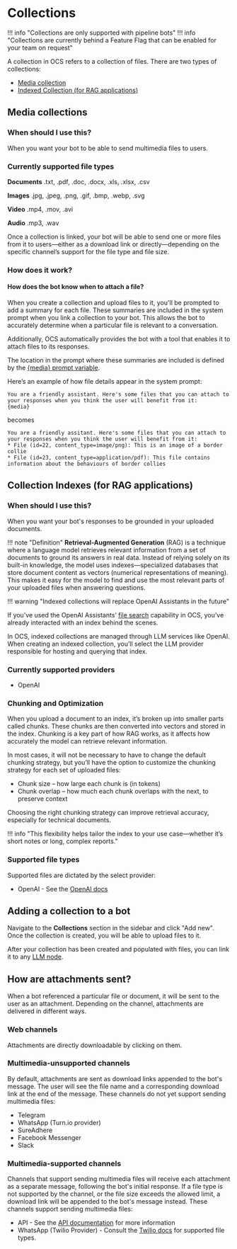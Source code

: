 # Collections

!!! info "Collections are only supported with pipeline bots"
!!! info "Collections are currently behind a Feature Flag that can be enabled for your team on request"

A collection in OCS refers to a collection of files. There are two types of collections:

- [Media collection](#media-collections)
- [Indexed Collection (for RAG applications)](#collection-indexes-for-rag-applications)

## Media collections

### When should I use this?
When you want your bot to be able to send multimedia files to users.

### Currently supported file types

**Documents**
.txt, .pdf, .doc, .docx, .xls, .xlsx, .csv

**Images**
.jpg, .jpeg, .png, .gif, .bmp, .webp, .svg

**Video**
.mp4, .mov, .avi

**Audio**
.mp3, .wav

Once a collection is linked, your bot will be able to send one or more files from it to users—either as a download link or directly—depending on the specific channel’s support for the file type and file size.

### How does it work?
#### How does the bot know when to attach a file?

When you create a collection and upload files to it, you'll be prompted to add a summary for each file. These summaries are included in the system prompt when you link a collection to your bot. This allows the bot to accurately determine when a particular file is relevant to a conversation.

Additionally, OCS automatically provides the bot with a tool that enables it to attach files to its responses.

The location in the prompt where these summaries are included is defined by the [{media} prompt variable](./prompt_variables.md).

Here’s an example of how file details appear in the system prompt:
```
You are a friendly assistant. Here's some files that you can attach to your responses when you think the user will benefit from it:
{media}
```
becomes

```
You are a friendly assitant. Here's some files that you can attach to your responses when you think the user will benefit from it:
* File (id=22, content_type=image/png): This is an image of a border collie
* File (id=23, content_type=application/pdf): This file contains information about the behaviours of border collies
```


## Collection Indexes (for RAG applications)
### When should I use this?
When you want your bot's responses to be grounded in your uploaded documents.

!!! note "Definition"
    **Retrieval-Augmented Generation** (RAG) is a technique where a language model retrieves relevant information from a set of documents to ground its answers in real data. Instead of relying solely on its built-in knowledge, the model uses indexes—specialized databases that store document content as vectors (numerical representations of meaning). This makes it easy for the model to find and use the most relevant parts of your uploaded files when answering questions.

!!! warning "Indexed collections will replace OpenAI Assistants in the future"

If you’ve used the OpenAI Assistants’ [file search][file-search] capability in OCS, you’ve already interacted with an index behind the scenes.

In OCS, indexed collections are managed through LLM services like OpenAI. When creating an indexed collection, you’ll select the LLM provider responsible for hosting and querying that index.


### Currently supported providers
- OpenAI


### Chunking and Optimization
When you upload a document to an index, it’s broken up into smaller parts called chunks. These chunks are then converted into vectors and stored in the index. Chunking is a key part of how RAG works, as it affects how accurately the model can retrieve relevant information.

In most cases, it will not be necessary to have to change the default chunking strategy, but you’ll have the option to customize the chunking strategy for each set of uploaded files:

- Chunk size – how large each chunk is (in tokens)
- Chunk overlap – how much each chunk overlaps with the next, to preserve context

Choosing the right chunking strategy can improve retrieval accuracy, especially for technical documents.

!!! info "This flexibility helps tailor the index to your use case—whether it’s short notes or long, complex reports."

### Supported file types
Supported files are dictated by the select provider:

- OpenAI - See the [OpenAI docs](https://platform.openai.com/docs/assistants/tools/file-search/supported-files#supported-files)



## Adding a collection to a bot

Navigate to the **Collections** section in the sidebar and click "Add new". Once the collection is created, you will be able to upload files to it.

After your collection has been created and populated with files, you can link it to any [LLM node][llm_node].


## How are attachments sent?
When a bot referenced a particular file or document, it will be sent to the user as an attachment. Depending on the channel, attachments are delivered in different ways.

### Web channels
Attachments are directly downloadable by clicking on them.

### Multimedia-unsupported channels
By default, attachments are sent as download links appended to the bot's message. The user will see the file name and a corresponding download link at the end of the message. These channels do not yet support sending multimedia files:

* Telegram
* WhatsApp (Turn.io provider)
* SureAdhere
* Facebook Messenger
* Slack

### Multimedia-supported channels
Channels that support sending multimedia files will receive each attachment as a separate message, following the bot's initial response. If a file type is not supported by the channel, or the file size exceeds the allowed limit, a download link will be appended to the bot's message instead. These channels support sending multimedia files:

* API - See the [API documentation](https://chatbots.dimagi.com/api/docs/#tag/Channels/operation/new_api_message) for more information
* WhatsApp (Twilio Provider) - Consult the [Twilio docs][twilio_docs] for supported file types.


[llm_node]: ./pipelines/nodes.md
[twilio_docs]: https://www.twilio.com/docs/whatsapp/guidance-whatsapp-media-messages
[file-search]: ./experiment/index.md#file-search